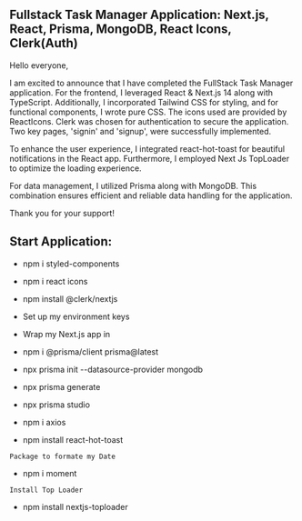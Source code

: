 ## Fullstack Task Manager Application: Next.js, React, Prisma, MongoDB, React Icons, Clerk(Auth)

Hello everyone,

I am excited to announce that I have completed the FullStack Task Manager application. For the frontend, I leveraged React & Next.js 14 along with TypeScript. Additionally, I incorporated Tailwind CSS for styling, and for functional components, I wrote pure CSS. The icons used are provided by ReactIcons.
Clerk was chosen for authentication to secure the application. Two key pages, 'signin' and 'signup', were successfully implemented.

To enhance the user experience, I integrated react-hot-toast for beautiful notifications in the React app. Furthermore, I employed Next Js TopLoader to optimize the loading experience.

For data management, I utilized Prisma along with MongoDB. This combination ensures efficient and reliable data handling for the application.

Thank you for your support!

## Start Application:

- npm i styled-components
- npm i react icons

- npm install @clerk/nextjs
- Set up my environment keys
- Wrap my Next.js app in <ClerkProvider/>

- npm i @prisma/client prisma@latest
- npx prisma init --datasource-provider mongodb
- npx prisma generate
- npx prisma studio

- npm i axios
- npm install react-hot-toast

`Package to formate my Date`

- npm i moment

`Install Top Loader`

- npm install nextjs-toploader
